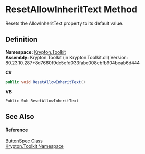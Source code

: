 # ResetAllowInheritText Method


Resets the AllowInheritText property to its default value.



## Definition
**Namespace:** <a href="79d2eac2-21f4-54ff-7552-b20c33c30600.md">Krypton.Toolkit</a>  
**Assembly:** Krypton.Toolkit (in Krypton.Toolkit.dll) Version: 80.23.10.287+8d7660f9dc5efd033fabe008ebfb904beab6d444

**C#**
``` C#
public void ResetAllowInheritText()
```
**VB**
``` VB
Public Sub ResetAllowInheritText
```



## See Also


#### Reference
<a href="5c226624-9ac8-d7c9-8a8d-31d5ff115dbd.md">ButtonSpec Class</a>  
<a href="79d2eac2-21f4-54ff-7552-b20c33c30600.md">Krypton.Toolkit Namespace</a>  
